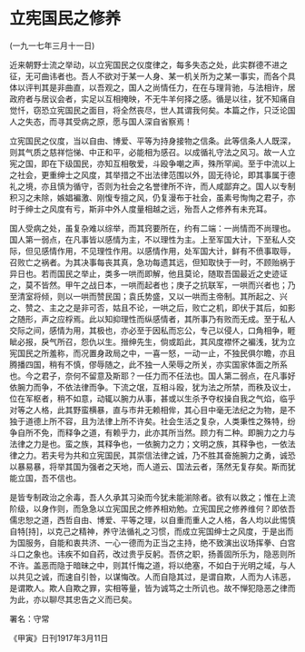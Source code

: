 # 立宪国民之修养

 

(一九一七年三月十一日)

 

近来朝野士流之举动，以立宪国民之仪度律之，每多失态之处，此实群德不进之征，无可曲讳者也。吾人不欲对于某一人身、某一机关所为之某一事实，而各个具体以评判其是非曲直，以吾观之，国人之尚情任力，在在与理背驰，与法相许，居政府者与居议会者，实足以互相掩映，不无牛羊何择之感。循是以往，犹不知痛自觉忏，窃恐立宪国民之面目，将全然丧尽，世人其谓我何矣。本篇之作，只泛论国人之失态，而寻其受病之原，愿与国人深自省察焉！

立宪国民之仪度，当以自由、博爱、平等为持身接物之信条。此等信条人人既深，则其气质之慈祥恺悌、中正和平，必能相为感召。以成循礼守法之风习。故一人立宪之国，即在下级国民，亦知互相敬爱，斗殴争嘲之声，殊所罕闻。至于中流以上之社会，更重绅士之风度，其举措之不出法律范围以外，固无待论，即其事属于德礼之境，亦且慎为循守，否则为社会之名誉律所不许，而人咸鄙弃之。国人以专制积习之未除，嫉娼褊激、刚愎专擅之风，仍复漫布于社会，虽素号恂恂之君子，亦时于绅士之风度有亏，斯非中外人度量相越之远，殆吾人之修养有未充耳。

国人受病之处，虽复杂难以综举，而其窍要所在，约有二端：一尚情而不尚理也。国人第一弱点，在凡事皆以感情为主，不以理性为主。上至军国大计，下至私人交际，但见感情作用，不见理性作用。以感情作用，处军国大计，鲜有不偾事取辱，召败亡之祸者。为其决事每丧其真，急功每遗其远，但知取快于一时，不顾贻祸于异日也。若而国民之举止，类多一哄而即解，他且莫论，随取吾国最近之史迹证之，莫不皆然。甲午之战日本，一哄而起者也；庚子之抗联军，一哄而兴者也；乃至清室将倾，则以一哄而赞民国；袁氏势盛，又以一哄而主帝制。其所起之、兴之、赞之、主之之是非可否，姑且不论，一哄之后，败亡之机，即伏于其后，如影之随形，声之应桴焉。此以知抑理性而纵感情者，其所事乃有败而无成。至于私人交际之间，感情为用，其极也，亦必至于因私而忘公，专己以侵人，口角相争，睚眦必报，戾气所召，怨仇以生。搢绅先生，倘或蹈此，其风度襟怀之褊浅，犹为立宪国民之所羞称，而况置身政局之中，一喜一怒，一动一止，不独民俱尔瞻，亦且腾播四国，稍有不慎，僇辱随之，此不独一人荣辱之所关，亦实国家体面之所系也。今之君子，奈何不留意及斯耶？一任力而不任法也。国人第二弱点，在凡事好依腕力而争，不依法律而争。下流之氓，互相斗殴，犹为法之所禁，而秩及议士，位在军枢者，稍不如意，动辄以腕力从事，甚或以生杀予夺权操自我之气焰，临乎对等之人格，此其野蛮横暴，直与市井无赖相侔，其心目中毫无法纪之为物，是不独于道德上所不容，且为法律上所不许矣。社会生活之复杂，人类秉性之殊特，纷争自所不免，而释争之道，有赖乎力，此亦其所当然。顾力有二种。即腕力之力与法律之力是也。蛮之族，其释争也，一依腕力之力；文明之族，其释争也，一依法律之力。若夫号为共和立宪国民，其崇信法律之诚，乃不胜其奋施腕力之勇，诚恐以暴易暴，将举其国为强者之天地，而人道云、国法云者，荡然无复存矣。斯而犹能立国，吾不信也。

是皆专制政治之余毒，吾人久承其习染而今犹未能湔除者。欲有以救之；惟在上流阶级，以身作则，而急急以立宪国民之修养相劝勉。立宪国民之修养维何？即依吾儒忠恕之道，西哲自由、博爱、平等之理，以自重而重人之人格，各人均以此惕慎自特[持]，以克己之精神，养守法循礼之习惯，而成立宪国绅士之风度，于是出而为国服务，自能和衷共济、一心一德而为正当之主持，绝不致演出议场挥拳、白宫斗口之象也。讳疾不如自药，改过贵乎反躬。吾侪之职，扬善固所乐为，隐恶则所不许。盖恶而隐于暗昧之中，则其忏悔之道，将以绝塞，不如白于光明之域，与人以共见之诚，而速自引咎，以谋悔改。人而自隐其过，是谓自欺，人而为人讳恶，是谓欺人。欺人自欺之罪，实相等量，皆为诚笃之士所讥也。故不惮犯隐恶之律而为此，亦以聊尽其忠告之义而已矣。

 

署名：守常

《甲寅》日刊1917年3月11日

 

 

 

